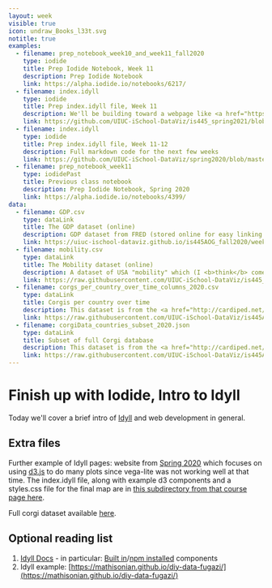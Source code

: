 ```yaml
---
layout: week
visible: true
icon: undraw_Books_l33t.svg
notitle: true
examples:
  - filename: prep_notebook_week10_and_week11_fall2020
    type: iodide
    title: Prep Iodide Notebook, Week 11
    description: Prep Iodide Notebook
    link: https://alpha.iodide.io/notebooks/6217/
  - filename: index.idyll
    type: iodide
    title: Prep index.idyll file, Week 11
    description: We'll be building toward a webpage like <a href="https://jnaiman.github.io/misc/">this</a> today using <a href="https://idyll-lang.org/">Idyll's</a> built-in components. 
    link: https://github.com/UIUC-iSchool-DataViz/is445_spring2021/blob/master/week11/corg/prepIdyll/index.idyll
  - filename: index.idyll
    type: iodide
    title: Prep index.idyll file, Week 11-12
    description: Full markdown code for the next few weeks 
    link: https://github.com/UIUC-iSchool-DataViz/spring2020/blob/master/week12/corg/index.idyll
  - filename: prep_notebook_week11
    type: iodidePast
    title: Previous class notebook
    description: Prep Iodide Notebook, Spring 2020
    link: https://alpha.iodide.io/notebooks/4399/
data:
  - filename: GDP.csv
    type: dataLink
    title: The GDP dataset (online)
    description: GDP dataset from FRED (stored online for easy linking in Iodide)
    link: https://uiuc-ischool-dataviz.github.io/is445AOG_fall2020/week01/data/GDP.csv
  - filename: mobility.csv
    type: dataLink
    title: The Mobility dataset (online)
    description: A dataset of USA "mobility" which (I <b>think</b> comes from a <a href="https://www.census.gov/library/working-papers/2018/adrm/CES-WP-18-40R.html">a large census study from 1989-2015</a>) and is collected in several places <a href="http://www.stat.cmu.edu/~cshalizi/uADA/15/hw/01/mobility.csv">including right here</a>.  Here "mobility" is refering to how easy it is for a person to move up in economic status (<a href="http://www.stat.cmu.edu/~cshalizi/uADA/15/hw/01/hw-01.pdf">more info can be found here</a>) based on factors like parental income, location, race, etc.
    link: https://raw.githubusercontent.com/UIUC-iSchool-DataViz/is445_spring2021/master/week08/data/mobility.csv
  - filename: corgs_per_country_over_time_columns_2020.csv
    type: dataLink
    title: Corgis per country over time 
    description: This dataset is from the <a href="http://cardiped.net/">Cardigan Archives</a> and <a href="https://github.com/UIUC-iSchool-DataViz/spring2020/blob/master/week12/corg/grabCorgData_subpages.py">scraped using Beautiful Soup in Python</a> and <a href="https://github.com/UIUC-iSchool-DataViz/spring2020/blob/master/week12/corg/calc_corgData.ipynb">further processed in Python</a> into this form.
    link: https://raw.githubusercontent.com/UIUC-iSchool-DataViz/is445AOG_fall2020/master/week11/corg/corgs_per_country_over_time_columns_2020.csv
  - filename: corgiData_countries_subset_2020.json
    type: dataLink
    title: Subset of full Corgi database 
    description: This dataset is from the <a href="http://cardiped.net/">Cardigan Archives</a> and <a href="https://github.com/UIUC-iSchool-DataViz/spring2020/blob/master/week12/corg/grabCorgData_subpages.py">scraped using Beautiful Soup in Python</a> and <a href="https://github.com/UIUC-iSchool-DataViz/spring2020/blob/master/week12/corg/calc_corgData.ipynb">further processed in Python</a> into this form.
    link: https://raw.githubusercontent.com/UIUC-iSchool-DataViz/is445AOG_fall2020/master/week11/corg/corgiData_countries_subset_2020.json
---
```


# Finish up with Iodide, Intro to Idyll 

Today we'll cover a brief intro of [Idyll](https://idyll-lang.org/) and web development in general.

<!--
## Downloads & Links

### Iodide Notebooks:

 * We'll finish up with this notebook: <a href="https://alpha.iodide.io/notebooks/6217/">Prep Iodide Notebook</a>
 * <a href="https://alpha.iodide.io/notebooks/6219/">In Class Iodide Notebook</a> 
 
 Feel free to check out [Spring 2020's notebook that uses police shooting data for visualization](https://alpha.iodide.io/notebooks/4399/) if you are interested in other mappable datasets.  
-->
 
## Extra files

Further example of Idyll pages: website from [Spring 2020](https://jnaiman.github.io/items_dataviz_spring2020/) which focuses on using [d3.js](https://d3js.org/) to do many plots since vega-lite was not working well at that time.  The index.idyll file, along with example d3 components and a styles.css file for the final map are in [this subdirectory from that course page here](https://github.com/UIUC-iSchool-DataViz/spring2020/tree/master/week15/corg).

Full corgi dataset available [here](corg/corgiData_countries_full_2020.json).


<!--
### Idyll Files & Example pages

We'll be building toward [this index.idyll file right here](https://github.com/UIUC-iSchool-DataViz/is445AOG_fall2020/blob/master/week11/corg/prepIdyll/index.idyll).


Further examples include:
 * Website from [Spring 2020](https://jnaiman.github.io/items_dataviz_spring2020/) which focuses on using [d3.js](https://d3js.org/) to do many plots since vega-lite was not working well at that time.  The index.idyll file, along with example d3 components and a styles.css file for the final map are in [this subdirectory from that course page here](https://github.com/UIUC-iSchool-DataViz/spring2020/tree/master/week15/corg).
-->

<!--
### Data

 1. <a href="corg/corgs_per_country_over_time_columns_2020.csv" download>Corgis per country over time (corgs_per_country_over_time_columns_2020.csv)</a>
 1. <a href="corg/corgiData_countries_subset_2020.json" download>Subset of full Corgi database (corgiData_countries_subset_2020.json)</a>
 
This dataset is from the [Cardigan Archives](http://cardiped.net/) and [scraped using Beautiful Soup in Python](https://github.com/UIUC-iSchool-DataViz/spring2020/blob/master/week12/corg/grabCorgData_subpages.py) and [further processed in Python](https://github.com/UIUC-iSchool-DataViz/spring2020/blob/master/week12/corg/calc_corgData.ipynb) into this form.
-->
 
<!--
### Links & Code

 1. We'll be building toward a webpage like [this](https://jnaiman.github.io/) today using [Idyll](https://idyll-lang.org/)'s built-in components.
 1. We got to this [Markdown code right here in Class this week](https://github.com/UIUC-iSchool-DataViz/spring2020/blob/master/week12/corg/inClass/index.idyll).
 1. Full Markdown code for this week and next week [available right here](https://github.com/UIUC-iSchool-DataViz/spring2020/blob/master/week12/corg/index.idyll).
-->

## Optional reading list

 1. <a href="https://idyll-lang.org/docs"> Idyll Docs</a> - in particular: <a href="https://idyll-lang.org/docs/components">Built in</a>/<a href="https://idyll-lang.org/docs/components/npm">npm installed</a> components
 1. Idyll example: [https://mathisonian.github.io/diy-data-fugazi/](https://mathisonian.github.io/diy-data-fugazi/)
